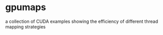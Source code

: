 # gpumaps
a collection of CUDA examples showing the efficiency of different thread mapping strategies
